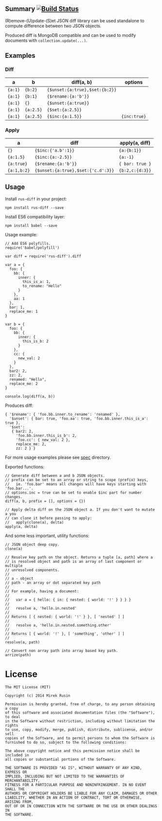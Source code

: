## Summary [![Build Status](https://travis-ci.org/mirek/node-json-criteria.png?branch=master)](https://travis-ci.org/mirek/node-rus-diff)

(R)emove-(U)pdate-(S)et JSON diff library can be used standalone to compute difference between two JSON objects.

Produced diff is MongoDB compatible and can be used to modify documents with `collection.update(...)`.

## Examples

### Diff

| a       | b         | diff(a, b)                     | options      |
|---------|-----------|--------------------------------|--------------|
| `{a:1}` | `{b:2}`   | `{$unset:{a:true},$set:{b:2}}` |              |
| `{a:1}` | `{b:1}`   | `{$rename:{a:'b'}}`            |              |
| `{a:1}` | `{}`      | `{$unset:{a:true}}`            |              |
| `{a:1}` | `{a:2.5}` | `{$set:{a:2.5}}`               |              |
| `{a:1}` | `{a:2.5}` | `{$inc:{a:1.5}}`               | `{inc:true}` |

### Apply

| a           | diff                               | apply(a, diff)  |
|-------------|------------------------------------|-----------------|
| `{}`        | `{$inc:{'a.b':1}}`                 | `{a:{b:1}}`     |
| `{a:1.5}`   | `{$inc:{a:-2.5}}`                  | `{a:-1}`        |
| `{a:true}`  | `{$rename:{a:'b'}}`                | `{ bar: true }` |
| `{a:1,b:2}` | `{$unset:{a:true},$set:{'c.d':3}}` | `{b:2,c:{d:3}}` |

## Usage

Install `rus-diff` in your project:

    npm install rus-diff --save

Install ES6 compatibility layer:

    npm install babel --save

Usage example:

    // Add ES6 polyfills.
    require('babel/polyfill')

    var diff = require('rus-diff').diff

    var a = {
      foo: {
        bb: {
          inner: {
            this_is_a: 1,
            to_rename: "Hello"
          }
        },
        aa: 1
      },
      bar: 1,
      replace_me: 1
    }

    var b = {
      foo: {
        bb: {
          inner: {
            this_is_b: 2
          }
        },
        cc: {
          new_val: 2
        }
      },
      bar2: 2,
      zz: 2,
      renamed: "Hello",
      replace_me: 2
    }

    console.log(diff(a, b))

Produces diff:

    { '$rename': { 'foo.bb.inner.to_rename': 'renamed' },
      '$unset': { bar: true, 'foo.aa': true, 'foo.bb.inner.this_is_a': true },
      '$set':
       { bar2: 2,
         'foo.bb.inner.this_is_b': 2,
         'foo.cc': { new_val: 2 },
         replace_me: 2,
         zz: 2 } }

For more usage examples please see [spec](spec) directory.

Exported functions:

    // Generate diff between a and b JSON objects.
    // prefix can be set to an array or string to scope (prefix) keys,
    //   ie. 'foo.bar' means all changes will have keys starting with 'foo.bar...'.
    // options.inc = true can be set to enable $inc part for number changes.
    diff(a, b, prefix = [], options = {})

    // Apply delta diff on the JSON object a. If you don't want to mutate a you
    // can clone it before passing to apply:
    //   apply(clone(a), delta)
    apply(a, delta)

And some less important, utility functions:

    // JSON object deep copy.
    clone(a)

    // Resolve key path on the object. Returns a tuple [a, path] where a
    // is resolved object and path is an array of last component or multiple
    // unresolved components.
    //
    // a - object
    // path - an array or dot separated key path
    //
    // For example, having a document:
    //
    //   var a = { hello: { in: { nested: { world: '!' } } } }
    //
    //   resolve a, 'hello.in.nested'
    //
    // Returns [ { nested: { world: '!' } }, [ 'nested' ] ]
    //
    //   resolve a, 'hello.in.nested.something.other'
    //
    // Returns [ { world: '!' }, [ 'something', 'other' ] ]
    //
    resolve(a, path)

    // Convert non array path into array based key path.
    arrize(path)

# License

    The MIT License (MIT)

    Copyright (c) 2014 Mirek Rusin

    Permission is hereby granted, free of charge, to any person obtaining a copy
    of this software and associated documentation files (the "Software"), to deal
    in the Software without restriction, including without limitation the rights
    to use, copy, modify, merge, publish, distribute, sublicense, and/or sell
    copies of the Software, and to permit persons to whom the Software is
    furnished to do so, subject to the following conditions:

    The above copyright notice and this permission notice shall be included in
    all copies or substantial portions of the Software.

    THE SOFTWARE IS PROVIDED "AS IS", WITHOUT WARRANTY OF ANY KIND, EXPRESS OR
    IMPLIED, INCLUDING BUT NOT LIMITED TO THE WARRANTIES OF MERCHANTABILITY,
    FITNESS FOR A PARTICULAR PURPOSE AND NONINFRINGEMENT. IN NO EVENT SHALL THE
    AUTHORS OR COPYRIGHT HOLDERS BE LIABLE FOR ANY CLAIM, DAMAGES OR OTHER
    LIABILITY, WHETHER IN AN ACTION OF CONTRACT, TORT OR OTHERWISE, ARISING FROM,
    OUT OF OR IN CONNECTION WITH THE SOFTWARE OR THE USE OR OTHER DEALINGS IN
    THE SOFTWARE.
